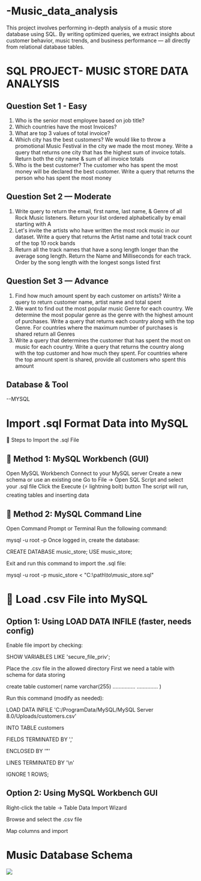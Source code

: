 # -Music_data_analysis
This project involves performing in-depth analysis of a music store database using SQL. By writing optimized queries, we extract insights about customer behavior, music trends, and business performance — all directly from relational database tables.

# SQL PROJECT- MUSIC STORE DATA ANALYSIS
## Question Set 1 - Easy
1. Who is the senior most employee based on job title?
2. Which countries have the most Invoices?
3. What are top 3 values of total invoice?
4. Which city has the best customers? We would like to throw a promotional Music
   Festival in the city we made the most money. Write a query that returns one city that
   has the highest sum of invoice totals. Return both the city name & sum of all invoice
   totals
6. Who is the best customer? The customer who has spent the most money will be
   declared the best customer. Write a query that returns the person who has spent the
   most money

## Question Set 2 — Moderate
1. Write query to return the email, first name, last name, & Genre of all Rock Music
   listeners. Return your list ordered alphabetically by email starting with A
2. Let's invite the artists who have written the most rock music in our dataset. Write a
   query that returns the Artist name and total track count of the top 10 rock bands
3. Return all the track names that have a song length longer than the average song length.
   Return the Name and Milliseconds for each track. Order by the song length with the
   longest songs listed first

## Question Set 3 — Advance
1. Find how much amount spent by each customer on artists? Write a query to return
   customer name, artist name and total spent
2. We want to find out the most popular music Genre for each country. We determine the
   most popular genre as the genre with the highest amount of purchases. Write a query
   that returns each country along with the top Genre. For countries where the maximum
   number of purchases is shared return all Genres
3. Write a query that determines the customer that has spent the most on music for each
   country. Write a query that returns the country along with the top customer and how
   much they spent. For countries where the top amount spent is shared, provide all
   customers who spent this amount

## Database & Tool
--MYSQL

# Import .sql Format Data into MySQL

🚀 Steps to Import the .sql File
## 🔹 Method 1: MySQL Workbench (GUI)
Open MySQL Workbench
Connect to your MySQL server
Create a new schema or use an existing one
Go to File → Open SQL Script and select your .sql file
Click the Execute (⚡ lightning bolt) button
The script will run, creating tables and inserting data

## 🔹 Method 2: MySQL Command Line
Open Command Prompt or Terminal
Run the following command:

mysql -u root -p
Once logged in, create the database:

CREATE DATABASE music_store;
USE music_store;

Exit and run this command to import the .sql file:

mysql -u root -p music_store < "C:\path\to\music_store.sql"

# 🔹 Load .csv File into MySQL
## Option 1: Using LOAD DATA INFILE (faster, needs config)
Enable file import by checking:

SHOW VARIABLES LIKE 'secure_file_priv';

Place the .csv file in the allowed directory
First we need a table with schema for data storing 

create table customer(
   name varchar(255)
   ...............
   ..............
   )
   
Run this command (modify as needed):

LOAD DATA INFILE 'C:/ProgramData/MySQL/MySQL Server 8.0/Uploads/customers.csv'

INTO TABLE customers

FIELDS TERMINATED BY ','

ENCLOSED BY '"'

LINES TERMINATED BY '\n'

IGNORE 1 ROWS;

## Option 2: Using MySQL Workbench GUI

Right-click the table → Table Data Import Wizard

Browse and select the .csv file

Map columns and import

# Music Database Schema 

![]("C:\Users\shahu\Downloads\MusicDatabaseSchema.png")
